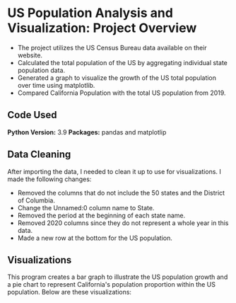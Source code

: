 # US Population Analysis and Visualization: Project Overview
- The project utilizes the US Census Bureau data available on their website.
- Calculated the total population of the US  by aggregating individual state population data.
- Generated a graph to visualize the growth of the US total population over time using matplotlib.
- Compared California Population with the total US population from 2019.

## Code Used
**Python Version:** 3.9
**Packages:** pandas and matplotlip

## Data Cleaning
After importing the data, I needed to clean it up to use for visualizations. I made the following changes:
- Removed the columns that do not include the 50 states and the District of Columbia.
- Change the Unnamed:0 column name to State.
- Removed the period at the beginning of each state name.
- Removed 2020 columns since they do not represent a whole year in this data.
- Made a new row  at the bottom for the US population.

## Visualizations
This program creates a bar graph to illustrate the US population growth and a pie chart to represent California's population proportion within the US population. Below are these visualizations:
